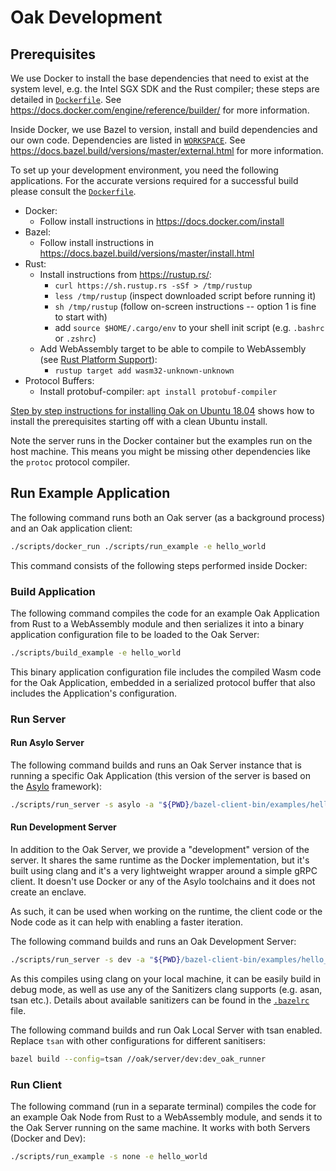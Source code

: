 # Oak Development

## Prerequisites

We use Docker to install the base dependencies that need to exist at the system
level, e.g. the Intel SGX SDK and the Rust compiler; these steps are detailed in
[`Dockerfile`](/Dockerfile). See
https://docs.docker.com/engine/reference/builder/ for more information.

Inside Docker, we use Bazel to version, install and build dependencies and our
own code. Dependencies are listed in [`WORKSPACE`](/WORKSPACE). See
https://docs.bazel.build/versions/master/external.html for more information.

To set up your development environment, you need the following applications. For
the accurate versions required for a successful build please consult the
[`Dockerfile`](/Dockerfile).

- Docker:
  - Follow install instructions in https://docs.docker.com/install
- Bazel:
  - Follow install instructions in
    https://docs.bazel.build/versions/master/install.html
- Rust:
  - Install instructions from https://rustup.rs/:
    - `curl https://sh.rustup.rs -sSf > /tmp/rustup`
    - `less /tmp/rustup` (inspect downloaded script before running it)
    - `sh /tmp/rustup` (follow on-screen instructions -- option 1 is fine to
      start with)
    - add `source $HOME/.cargo/env` to your shell init script (e.g. `.bashrc` or
      `.zshrc`)
  - Add WebAssembly target to be able to compile to WebAssembly (see
    [Rust Platform Support](https://forge.rust-lang.org/release/platform-support.html)):
    - `rustup target add wasm32-unknown-unknown`
- Protocol Buffers:
  - Install protobuf-compiler: `apt install protobuf-compiler`

[Step by step instructions for installing Oak on Ubuntu 18.04](/INSTALL.md)
shows how to install the prerequisites starting off with a clean Ubuntu install.

Note the server runs in the Docker container but the examples run on the host
machine. This means you might be missing other dependencies like the `protoc`
protocol compiler.

## Run Example Application

The following command runs both an Oak server (as a background process) and an
Oak application client:

```bash
./scripts/docker_run ./scripts/run_example -e hello_world
```

This command consists of the following steps performed inside Docker:

### Build Application

The following command compiles the code for an example Oak Application from Rust
to a WebAssembly module and then serializes it into a binary application
configuration file to be loaded to the Oak Server:

```bash
./scripts/build_example -e hello_world
```

This binary application configuration file includes the compiled Wasm code for
the Oak Application, embedded in a serialized protocol buffer that also includes
the Application's configuration.

### Run Server

#### Run Asylo Server

The following command builds and runs an Oak Server instance that is running a
specific Oak Application (this version of the server is based on the
[Asylo](https://github.com/google/asylo) framework):

```bash
./scripts/run_server -s asylo -a "${PWD}/bazel-client-bin/examples/hello_world/config/config.bin" 
```

#### Run Development Server

In addition to the Oak Server, we provide a "development" version of the server.
It shares the same runtime as the Docker implementation, but it's built using
clang and it's a very lightweight wrapper around a simple gRPC client. It
doesn't use Docker or any of the Asylo toolchains and it does not create an
enclave.

As such, it can be used when working on the runtime, the client code or the Node
code as it can help with enabling a faster iteration.

The following command builds and runs an Oak Development Server:

```bash
./scripts/run_server -s dev -a "${PWD}/bazel-client-bin/examples/hello_world/config/config.bin" 
```

As this compiles using clang on your local machine, it can be easily build in
debug mode, as well as use any of the Sanitizers clang supports (e.g. asan, tsan
etc.). Details about available sanitizers can be found in the
[`.bazelrc`](/.bazelrc) file.

The following command builds and run Oak Local Server with tsan enabled. Replace
`tsan` with other configurations for different sanitisers:

```bash
bazel build --config=tsan //oak/server/dev:dev_oak_runner
```

### Run Client

The following command (run in a separate terminal) compiles the code for an
example Oak Node from Rust to a WebAssembly module, and sends it to the Oak
Server running on the same machine. It works with both Servers (Docker and Dev):

```bash
./scripts/run_example -s none -e hello_world
```
